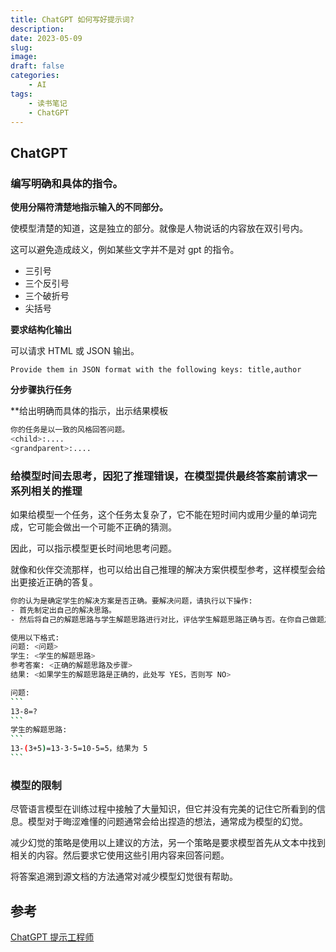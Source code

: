 ```yaml
---
title: ChatGPT 如何写好提示词?
description: 
date: 2023-05-09
slug: 
image: 
draft: false
categories:
    - AI
tags:
    - 读书笔记
    - ChatGPT
---
```




## ChatGPT

### 编写明确和具体的指令。

**使用分隔符清楚地指示输入的不同部分。**

使模型清楚的知道，这是独立的部分。就像是人物说话的内容放在双引号内。

这可以避免造成歧义，例如某些文字并不是对 gpt 的指令。

+ 三引号
+ 三个反引号
+ 三个破折号
+ 尖括号

**要求结构化输出**

可以请求 HTML 或 JSON 输出。

`Provide them in JSON format with the following keys: title,author`

**分步骤执行任务**

**给出明确而具体的指示，出示结果模板

```bash
你的任务是以一致的风格回答问题。
<child>:....
<grandparent>:....
```

### 给模型时间去思考，因犯了推理错误，在模型提供最终答案前请求一系列相关的推理

如果给模型一个任务，这个任务太复杂了，它不能在短时间内或用少量的单词完成，它可能会做出一个可能不正确的猜测。

因此，可以指示模型更长时间地思考问题。

就像和伙伴交流那样，也可以给出自己推理的解决方案供模型参考，这样模型会给出更接近正确的答复。

````bash
你的认为是确定学生的解决方案是否正确。要解决问题，请执行以下操作:
- 首先制定出自己的解决思路。
- 然后将自己的解题思路与学生解题思路进行对比，评估学生解题思路正确与否。在你自己做题之前，不要决定学生的答案是否正确。

使用以下格式:
问题: <问题>
学生: <学生的解题思路>
参考答案: <正确的解题思路及步骤>
结果: <如果学生的解题思路是正确的，此处写 YES，否则写 NO>

问题:
```
13-8=?
```
学生的解题思路:
```
13-(3+5)=13-3-5=10-5=5，结果为 5
```
````

### 模型的限制

尽管语言模型在训练过程中接触了大量知识，但它并没有完美的记住它所看到的信息。模型对于晦涩难懂的问题通常会给出捏造的想法，通常成为模型的幻觉。

减少幻觉的策略是使用以上建议的方法，另一个策略是要求模型首先从文本中找到相关的内容。然后要求它使用这些引用内容来回答问题。

将答案追溯到源文档的方法通常对减少模型幻觉很有帮助。

## 参考

[ChatGPT 提示工程师](暂无)
